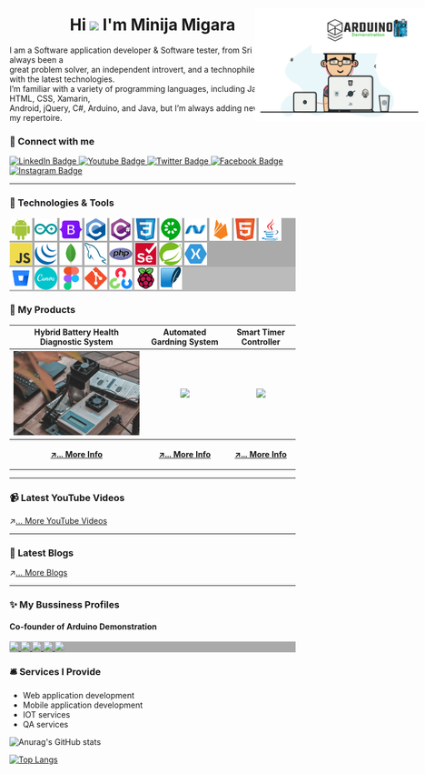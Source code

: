 <div align="center">
      <h1>Hi <img src="https://github.com/TheDudeThatCode/TheDudeThatCode/raw/master/Assets/Hi.gif" width="30px"> I'm Minija Migara</h1> 
</div>
<div>
I am a Software application developer & Software tester, from Sri Lanka. I’ve always been a  </br>
great problem solver, an independent introvert, and a technophile obsessed with the latest technologies.</br>
I’m familiar with a variety of programming languages, including JavaScript, HTML, CSS, Xamarin,</br> 
Android, jQuery, C#, Arduino, and Java, but I’m always adding new skills to my repertoire.
</div>

<!--<div align="center">
	<a href="https://github.com/yanglr">
		<img style="position: absolute; top: 76px; right: 0; border: 0"src="https://s4.aconvert.com/convert/p3r68-cdx67/ard8a-a63km.svg?sanitize=true" width="600" height="300">
	</a>
</div>-->
<div align="center";>
	<a href="https://github.com/yanglr">
		<img style="position: absolute; top: 76px; right: 0; border: 0"src="mainImage.gif?sanitize=true" width="300" height="200">
	</a>
</div>

### 🔗 Connect with me
<div id="badges" style="padding-Bottom: -500px;">
  <a href="https://www.linkedin.com/in/minijamigara/">
    <img src="https://img.shields.io/badge/LinkedIn-blue?style=for-the-badge&logo=linkedin&logoColor=white" alt="LinkedIn Badge"/>
  </a>
  <a href="your-youtube-URL">
    <img src="https://img.shields.io/badge/YouTube-red?style=for-the-badge&logo=youtube&logoColor=white" alt="Youtube Badge"/>
  </a>
  <a href="your-twitter-URL">
    <img src="https://img.shields.io/badge/Twitter-green?style=for-the-badge&logo=twitter&logoColor=white" alt="Twitter Badge"/>
  </a>
  <a href="https://www.facebook.com/profile.php?id=100082196333221">
    <img src="https://img.shields.io/badge/Facebook-blue?style=for-the-badge&logo=facebook&logoColor=white" alt="Facebook Badge"/>
  </a>
  <a href="your-instagram-URL">
    <img src="https://img.shields.io/badge/Instagram-yellow?style=for-the-badge&logo=instagram&logoColor=white" alt="Instagram Badge"/>
  </a>
</div>

---

### 🧰 Technologies & Tools
<div class="row">
  <div class="column" style="background-color:#aaa;">
    <img src="https://github.com/devicons/devicon/blob/master/icons/android/android-original.svg" width="40px" hight="40px">
    <img src="https://github.com/devicons/devicon/blob/master/icons/arduino/arduino-original.svg" width="40px" hight="40px">
    <img src="https://github.com/devicons/devicon/blob/master/icons/bootstrap/bootstrap-original.svg" width="40px" hight="40px">
    <img src="https://github.com/devicons/devicon/blob/master/icons/c/c-original.svg" width="40px" hight="40px">
    <img src="https://github.com/devicons/devicon/blob/master/icons/csharp/csharp-original.svg" width="40px" hight="40px">
    <img src="https://github.com/devicons/devicon/blob/master/icons/css3/css3-original.svg" width="40px" hight="40px">
    <img src="https://github.com/devicons/devicon/blob/master/icons/cucumber/cucumber-plain.svg" width="40px" hight="40px">
    <img src="https://github.com/devicons/devicon/blob/master/icons/dot-net/dot-net-original.svg" width="40px" hight="40px">
    <img src="https://github.com/devicons/devicon/blob/master/icons/firebase/firebase-plain.svg" width="40px" hight="40px">
    <img src="https://github.com/devicons/devicon/blob/master/icons/html5/html5-original.svg" width="40px" hight="40px">
    <img src="https://github.com/devicons/devicon/blob/master/icons/java/java-original.svg" width="40px" hight="40px">
    <img src="https://github.com/devicons/devicon/blob/master/icons/javascript/javascript-original.svg" width="40px" hight="40px">
    <img src="https://github.com/devicons/devicon/blob/master/icons/jquery/jquery-original.svg" width="40px" hight="40px">
    <img src="https://github.com/devicons/devicon/blob/master/icons/mongodb/mongodb-original.svg" width="40px" hight="40px">
    <img src="https://github.com/devicons/devicon/blob/master/icons/mysql/mysql-original.svg" width="40px" hight="40px">
    <img src="https://github.com/devicons/devicon/blob/master/icons/php/php-original.svg" width="40px" hight="40px">
    <img src="https://github.com/devicons/devicon/blob/master/icons/selenium/selenium-original.svg" width="40px" hight="40px">
    <img src="https://github.com/devicons/devicon/blob/master/icons/spring/spring-original.svg" width="40px" hight="40px">
    <img src="https://github.com/devicons/devicon/blob/master/icons/xamarin/xamarin-original.svg" width="40px" hight="40px">
  </div>
  <div class="column" style="background-color:#bbb;">
    <img src="https://github.com/devicons/devicon/blob/master/icons/bitbucket/bitbucket-original.svg" width="40px" hight="40px">
    <img src="https://github.com/devicons/devicon/blob/master/icons/canva/canva-original.svg" width="40px" hight="40px">
    <img src="https://github.com/devicons/devicon/blob/master/icons/figma/figma-original.svg" width="40px" hight="40px">
    <img src="https://github.com/devicons/devicon/blob/master/icons/git/git-original.svg" width="40px" hight="40px">
    <img src="https://github.com/devicons/devicon/blob/master/icons/opencv/opencv-original.svg" width="40px" hight="40px">
    <img src="https://github.com/devicons/devicon/blob/master/icons/raspberrypi/raspberrypi-original.svg" width="40px" hight="40px">
    <img src="https://github.com/devicons/devicon/blob/master/icons/sqlite/sqlite-original.svg" width="40px" hight="40px">
  </div>
</div>

### 🌸 My Products
<table cellpadding="0" cellspacing="0" border="0">
  <tr>
    <th>Hybrid Battery Health Diagnostic System</th>
    <th>Automated Gardning System</th>
    <th>Smart Timer Controller</th>
  </tr>
  <tr>
    <th><img src="Images/HBHDS.jpeg" width="400px" hight="30px"></th>
    <th><img src="Images/SWS.jpg" width="400px" hight="30px"></th>
    <th><img src="Images/VTC.jpg" width="400px" hight="30px"></th>
  </tr>
  <tr>
    <th><p><a href="">↗️... More Info</a></p></th>
    <th><p><a href="https://www.facebook.com/commerce/products/3575602082463312/">↗️... More Info</a></p></td>
    <th><p><a href="https://www.facebook.com/commerce/products/4817797844958353/">↗️... More Info</a></p></td>
  </tr>
</table>

---
### 📹 Latest YouTube Videos

<!-- Youtube-video-List:START-->

<!-- Youtube-video-List:END-->

↗️[... More YouTube Videos](https://www.youtube.com/c/Intellipaat)

---
### 📕 Latest Blogs


<!-- Blogs-List:START-->

<!-- Blogs-List:END-->

↗️[... More Blogs](https://www.youtube.com/c/Intellipaat)

---
### ✨ My Bussiness Profiles
<h4>Co-founder of Arduino Demonstration</h4> 
<div style="left: 100px">
	<a href="https://github.com/yanglr">
		<img style="position: absolute; top: 76px; right: 0; border: 0"src="Images/COVER PIC 2.png?sanitize=true" width="200" height="80">
	</a>
</div>
<div class="row">
  <div class="column" style="background-color:#aaa;">
<a href="https://www.facebook.com/demo.arduino">
    <img src="https://github.com/gauravghongde/social-icons/blob/master/PNG/Color/Facebook.png" width="20px" hight="20px">
</a>
<a href="your-gmail-URL">
    <img src="https://github.com/gauravghongde/social-icons/blob/master/PNG/Color/Gmail.png" width="20px" hight="20px">
</a>
<a href="your-instagram-URL">	  
    <img src="https://github.com/gauravghongde/social-icons/blob/master/PNG/Color/Instagram.png" width="20px" hight="20px">
</a>
<a href="https://www.linkedin.com/company/arduino-demonstration/">	  
    <img src="https://github.com/gauravghongde/social-icons/blob/master/PNG/Color/LinkedIN.png" width="20px" hight="20px">
</a>
<a href="your-web-URL">	  
    <img src="https://github.com/gauravghongde/social-icons/blob/master/PNG/Color/Edge.png" width="20px" hight="20px">
</a>
  </div>
</div>

### 🛎️ Services I Provide
<ul>
  <li>Web application development</li>
  <li>Mobile application development</li>
  <li>IOT services</li>
  <li>QA services</li>
</ul>  

<p><img src="https://github-readme-stats.vercel.app/api?username=minijamigara&amp;show_icons=true&amp;theme=material-palenight&amp;card_width=100px" alt="Anurag&#39;s GitHub stats"></p>

<p><a href="https://github.com/anuraghazra/github-readme-stats"><img src="https://github-readme-stats.vercel.app/api/top-langs/?username=minijamigara&amp;layout=compact&amp;theme=material-palenight" alt="Top Langs"></a></p>


<!--
**minijamigara/minijamigara** is a ✨ _special_ ✨ repository because its `README.md` (this file) appears on your GitHub profile.

Here are some ideas to get you started:

- 🔭 I’m currently working on ...
- 🌱 I’m currently learning ...
- 👯 I’m looking to collaborate on ...
- 🤔 I’m looking for help with ...
- 💬 Ask me about ...
- 📫 How to reach me: ...
- 😄 Pronouns: ...
- ⚡ Fun fact: ...
-->
